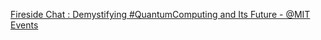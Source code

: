 [Fireside Chat : Demystifying #QuantumComputing and Its Future - @MIT Events](https://qi.tc/qi/112532)